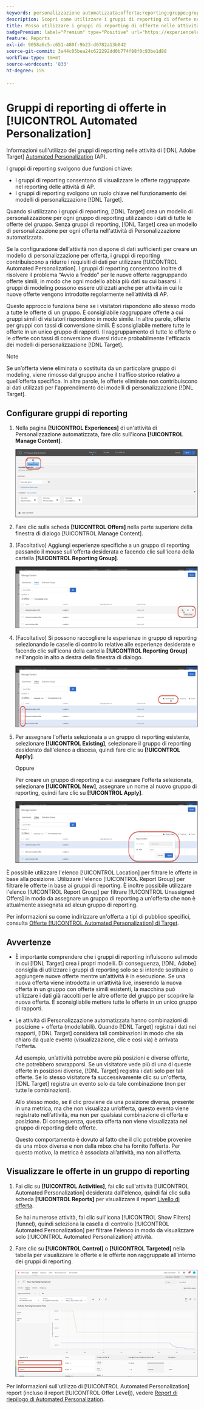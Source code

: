 ```yaml
---
keywords: personalizzazione automatizzata;offerta;reporting;gruppo;gruppo di reporting;ap
description: Scopri come utilizzare i gruppi di reporting di offerte nelle attività di [!DNL Adobe Target] [!UICONTROL Automated Personalization].
title: Posso utilizzare i gruppi di reporting di offerte nelle attività [!UICONTROL Automated Personalization]?
badgePremium: label="Premium" type="Positive" url="https://experienceleague.adobe.com/docs/target/using/introduction/intro.html?lang=en#premium newtab=true" tooltip="Scopri cosa è incluso in Target Premium."
feature: Reports
exl-id: 9058a6c5-c651-480f-9b23-d0782a13b042
source-git-commit: 3a44c05bea24c622292dd0b774f88f0c93be1d88
workflow-type: tm+mt
source-wordcount: '833'
ht-degree: 15%

---
```


# Gruppi di reporting di offerte in [!UICONTROL Automated Personalization]

Informazioni sull&#39;utilizzo dei gruppi di reporting nelle attività di [!DNL Adobe Target] [Automated Personalization](/help/main/c-activities/t-automated-personalization/automated-personalization.md) (AP).

I gruppi di reporting svolgono due funzioni chiave:

* I gruppi di reporting consentono di visualizzare le offerte raggruppate nel reporting delle attività di AP.
* I gruppi di reporting svolgono un ruolo chiave nel funzionamento dei modelli di personalizzazione [!DNL Target].

Quando si utilizzano i gruppi di reporting, [!DNL Target] crea un modello di personalizzazione per ogni gruppo di reporting utilizzando i dati di tutte le offerte del gruppo. Senza gruppi di reporting, [!DNL Target] crea un modello di personalizzazione per ogni offerta nell&#39;attività di Personalizzazione automatizzata.

Se la configurazione dell&#39;attività non dispone di dati sufficienti per creare un modello di personalizzazione per offerta, i gruppi di reporting contribuiscono a ridurre i requisiti di dati per utilizzare [!UICONTROL Automated Personalization]. I gruppi di reporting consentono inoltre di risolvere il problema “Avvio a freddo” per le nuove offerte raggruppando offerte simili, in modo che ogni modello abbia più dati su cui basarsi. I gruppi di modeling possono essere utilizzati anche per attività in cui le nuove offerte vengono introdotte regolarmente nell’attività di AP.

Questo approccio funziona bene se i visitatori rispondono allo stesso modo a tutte le offerte di un gruppo. È consigliabile raggruppare offerte a cui gruppi simili di visitatori rispondono in modo simile. In altre parole, offerte per gruppi con tassi di conversione simili. È sconsigliabile mettere tutte le offerte in un unico gruppo di rapporti. Il raggruppamento di tutte le offerte o le offerte con tassi di conversione diversi riduce probabilmente l&#39;efficacia dei modelli di personalizzazione [!DNL Target].

>[!NOTE]
>
>Se un’offerta viene eliminata o sostituita da un particolare gruppo di modeling, viene rimosso dal gruppo anche il traffico storico relativo a quell’offerta specifica. In altre parole, le offerte eliminate non contribuiscono ai dati utilizzati per l&#39;apprendimento dei modelli di personalizzazione [!DNL Target].

## Configurare gruppi di reporting

1. Nella pagina **[!UICONTROL Experiences]** di un&#39;attività di Personalizzazione automatizzata, fare clic sull&#39;icona **[!UICONTROL Manage Content]**.

   ![Icona Gestisci contenuto](/help/main/c-reports/assets/ap_manage_content.png)

1. Fare clic sulla scheda **[!UICONTROL Offers]** nella parte superiore della finestra di dialogo [!UICONTROL Manage Content].
1. (Facoltativo) Aggiungi esperienze specifiche a un gruppo di reporting passando il mouse sull&#39;offerta desiderata e facendo clic sull&#39;icona della cartella **[!UICONTROL Reporting Group]**.

   ![Icona Gruppo di reporting](/help/main/c-reports/assets/ap_manage_content_2.png)

1. (Facoltativo) Si possono raccogliere le esperienze in gruppo di reporting selezionando le caselle di controllo relative alle esperienze desiderate e facendo clic sull&#39;icona della cartella **[!UICONTROL Reporting Group]** nell&#39;angolo in alto a destra della finestra di dialogo.

   ![Icona Gruppo di reporting](/help/main/c-reports/assets/ap_manage_content_3.png)

1. Per assegnare l&#39;offerta selezionata a un gruppo di reporting esistente, selezionare **[!UICONTROL Existing]**, selezionare il gruppo di reporting desiderato dall&#39;elenco a discesa, quindi fare clic su **[!UICONTROL Apply]**.

   Oppure

   Per creare un gruppo di reporting a cui assegnare l&#39;offerta selezionata, selezionare **[!UICONTROL New]**, assegnare un nome al nuovo gruppo di reporting, quindi fare clic su **[!UICONTROL Apply]**.

   ![Nuova icona per creare un nuovo gruppo di reporting](/help/main/c-reports/assets/ap_reporting_groups.png)

È possibile utilizzare l&#39;elenco [!UICONTROL Location] per filtrare le offerte in base alla posizione. Utilizzare l&#39;elenco [!UICONTROL Report Group] per filtrare le offerte in base ai gruppi di reporting. È inoltre possibile utilizzare l&#39;elenco [!UICONTROL Report Group] per filtrare [!UICONTROL Unassigned Offers] in modo da assegnare un gruppo di reporting a un&#39;offerta che non è attualmente assegnata ad alcun gruppo di reporting.

Per informazioni su come indirizzare un&#39;offerta a tipi di pubblico specifici, consulta [Offerte [!UICONTROL Automated Personalization] di Target](/help/main/c-activities/t-automated-personalization/ap-target-offers.md#task_F207ED7A41B84FD39BB6FCBFABF4B23E).

## Avvertenze

* È importante comprendere che i gruppi di reporting influiscono sul modo in cui [!DNL Target] crea i propri modelli. Di conseguenza, [!DNL Adobe] consiglia di utilizzare i gruppi di reporting solo se si intende sostituire o aggiungere nuove offerte mentre un&#39;attività è in esecuzione. Se una nuova offerta viene introdotta in un’attività live, inserendo la nuova offerta in un gruppo con offerte simili esistenti, la macchina può utilizzare i dati già raccolti per le altre offerte del gruppo per scoprire la nuova offerta. È sconsigliabile mettere tutte le offerte in un unico gruppo di rapporti.

* Le attività di Personalizzazione automatizzata hanno combinazioni di posizione + offerta (modellabili). Quando [!DNL Target] registra i dati nei rapporti, [!DNL Target] considera tali combinazioni in modo che sia chiaro da quale evento (visualizzazione, clic e così via) è arrivata l&#39;offerta.

  Ad esempio, un’attività potrebbe avere più posizioni e diverse offerte, che potrebbero sovrapporsi. Se un visitatore vede più di una di queste offerte in posizioni diverse, [!DNL Target] registra i dati solo per tali offerte. Se lo stesso visitatore fa successivamente clic su un&#39;offerta, [!DNL Target] registra un evento solo da tale combinazione (non per tutte le combinazioni).

  Allo stesso modo, se il clic proviene da una posizione diversa, presente in una metrica, ma che non visualizza un’offerta, questo evento viene registrato nell’attività, ma non per qualsiasi combinazione di offerta e posizione. Di conseguenza, questa offerta non viene visualizzata nel gruppo di reporting delle offerte.

  Questo comportamento è dovuto al fatto che il clic potrebbe provenire da una mbox diversa e non dalla mbox che ha fornito l’offerta. Per questo motivo, la metrica è associata all’attività, ma non all’offerta.

## Visualizzare le offerte in un gruppo di reporting

1. Fai clic su **[!UICONTROL Activities]**, fai clic sull&#39;attività [!UICONTROL Automated Personalization] desiderata dall&#39;elenco, quindi fai clic sulla scheda **[!UICONTROL Reports]** per visualizzare il report [Livello di offerta](/help/main/c-reports/personalization-reports/reports-ap.md).

   Se hai numerose attività, fai clic sull&#39;icona [!UICONTROL Show Filters] (funnel), quindi seleziona la casella di controllo [!UICONTROL Automated Personalization] per filtrare l&#39;elenco in modo da visualizzare solo [!UICONTROL Automated Personalization] attività.

1. Fare clic su **[!UICONTROL Control]** o **[!UICONTROL Targeted]** nella tabella per visualizzare le offerte e le offerte non raggruppate all&#39;interno dei gruppi di reporting.

   ![Gruppi di offerte: controllo e destinazione](/help/main/c-reports/c-report-settings/assets/offer-groups.png)

Per informazioni sull&#39;utilizzo di [!UICONTROL Automated Personalization] report (incluso il report [!UICONTROL Offer Level]), vedere [Report di riepilogo di Automated Personalization](/help/main/c-reports/personalization-reports/reports-ap.md).


